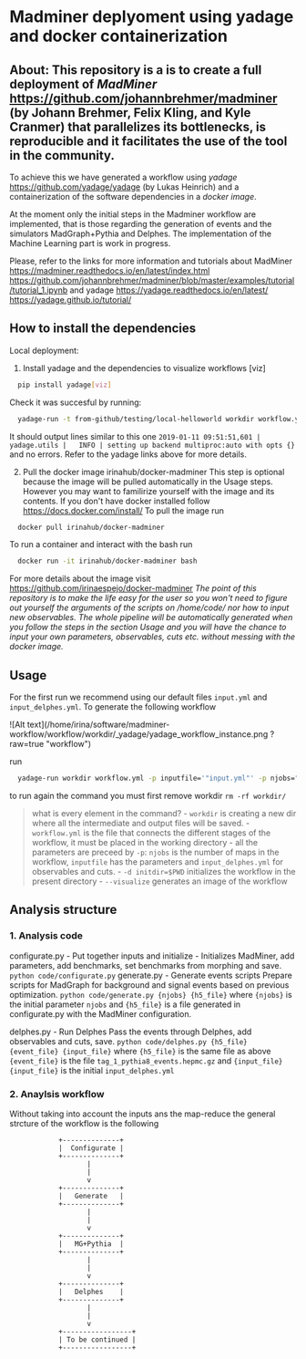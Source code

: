 # Madminer deplyoment using yadage and docker containerization

## About: This repository is a  is to create a full deployment of *MadMiner* https://github.com/johannbrehmer/madminer (by Johann Brehmer, Felix Kling, and Kyle Cranmer) that parallelizes its bottlenecks, is reproducible and it facilitates the use of the tool in the community. 
To achieve this we have generated a workflow using *yadage* https://github.com/yadage/yadage
(by Lukas Heinrich) and a containerization of the software dependencies in a *docker image*.

At the moment only the initial steps in the Madminer workflow are implemented, that is those regarding the generation of events and  the simulators MadGraph+Pythia and Delphes. The implementation of the Machine Learning part is work in progress.

Please, refer to the links for more information and tutorials about MadMiner 
https://madminer.readthedocs.io/en/latest/index.html
https://github.com/johannbrehmer/madminer/blob/master/examples/tutorial/tutorial_1.ipynb
and yadage
https://yadage.readthedocs.io/en/latest/
https://yadage.github.io/tutorial/

## How to install the dependencies

Local deployment:

1) Install yadage and the dependencies to visualize workflows [viz]
```bash
  pip install yadage[viz]
```
Check it was succesful by running:
```bash
  yadage-run -t from-github/testing/local-helloworld workdir workflow.yml -p par=World
```
It should output lines similar to this one `2019-01-11 09:51:51,601 |         yadage.utils |   INFO | setting up backend multiproc:auto with opts {}` and no errors. Refer to the yadage links above for more details.

2) Pull the docker image irinahub/docker-madminer
This step is optional because the image will be pulled automatically in the Usage steps. However you may want to familirize yourself with the image and its contents. If you don't have docker installed follow https://docs.docker.com/install/
To pull the image run
```bash
  docker pull irinahub/docker-madminer
```
To run a container and interact with the bash run
```bash
  docker run -it irinahub/docker-madminer bash
```
For more details about the image visit https://github.com/irinaespejo/docker-madminer
*The point of this repository is to make the life easy for the user so you won't need to figure out yourself the arguments of the scripts on /home/code/ nor how to input new observables. The whole pipeline will be automatically generated when you follow the steps in the section Usage and you will have the chance to input your own parameters, observables, cuts etc. without messing with the docker image.*

## Usage
For the first run we recommend using our default files `input.yml` and `input_delphes.yml`.
To generate the following workflow 

![Alt text](/home/irina/software/madminer-workflow/workflow/workdir/_yadage/yadage_workflow_instance.png
?raw=true "workflow")

run 
```bash
  yadage-run workdir workflow.yml -p inputfile='"input.yml"' -p njobs="10" -p inputdelphes='"input_delphes.yml"' -d initdir=$PWD --visualize
```
to run again the command you must first remove workdir `rm -rf workdir/`
>what is every element in the command?
	- `workdir` is creating a new dir where all the intermediate and output files will be saved.
	- `workflow.yml` is the file that connects the different stages of the workflow, it must be placed in the working directory
	- all the parameters are preceed by `-p`: `njobs` is the number of maps in the workflow, `inputfile` has the parameters and `input_delphes.yml` for observables and cuts.
	- `-d initdir=$PWD` initializes the workflow in the present directory
	- `--visualize` generates an image of the workflow

## Analysis structure
### 1. Analysis code
configurate.py - Put together inputs and initialize
	- Initializes MadMiner, add parameters, add benchmarks, set benchmarks from morphing and save.
	`python code/configurate.py` 
generate.py - Generate events scripts
	Prepare scripts for MadGraph for background and signal events based on previous optimization.
	`python code/generate.py {njobs} {h5_file}` where `{njobs}` is the initial parameter  `njobs` and `{h5_file}` is a file generated in configurate.py with the MadMiner configuration.

delphes.py - Run Delphes
	Pass the events through Delphes, add observables and cuts, save.
	`python code/delphes.py {h5_file} {event_file} {input_file}` where  `{h5_file}` is the same file as above  `{event_file}` is the file  `tag_1_pythia8_events.hepmc.gz` and `{input_file}{input_file}` is the initial `input_delphes.yml`

### 2. Anaylsis workflow
Without taking into account the inputs ans the map-reduce the general strcture of the workflow is the following

				+--------------+
				|  Configurate |
				+--------------+
					   |
					   |
					   v
				+--------------+
				|   Generate   |
				+--------------+
	   				   |
					   |
					   v
				+--------------+
				|   MG+Pythia  |
				+--------------+
					   |
					   |
					   v
				+--------------+
				|   Delphes    |
				+--------------+
					   |
					   |
					   v
				+-----------------+
				| To be continued |
				+-----------------+

